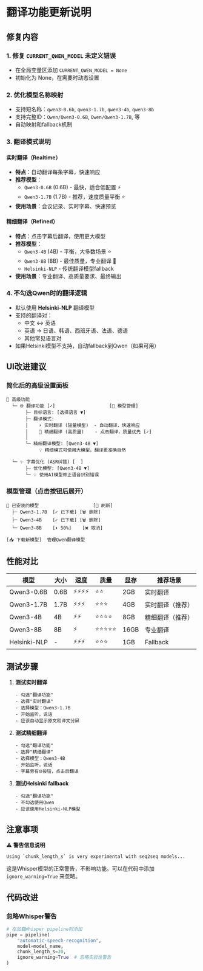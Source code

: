 # 翻译功能更新说明

## 修复内容

### 1. 修复 `CURRENT_QWEN_MODEL` 未定义错误
- 在全局变量区添加 `CURRENT_QWEN_MODEL = None`
- 初始化为 None，在需要时动态设置

### 2. 优化模型名称映射
- 支持短名称：`qwen3-0.6b`, `qwen3-1.7b`, `qwen3-4b`, `qwen3-8b`
- 支持完整ID：`Qwen/Qwen3-0.6B`, `Qwen/Qwen3-1.7B`, 等
- 自动映射和fallback机制

### 3. 翻译模式说明

#### 实时翻译（Realtime）
- **特点**：自动翻译每条字幕，快速响应
- **推荐模型**：
  - `Qwen3-0.6B` (0.6B) - 最快，适合低配置 ⚡
  - `Qwen3-1.7B` (1.7B) - 推荐，速度质量平衡 ⭐
- **使用场景**：会议记录、实时字幕、快速预览

#### 精细翻译（Refined）
- **特点**：点击字幕后翻译，使用更大模型
- **推荐模型**：
  - `Qwen3-4B` (4B) - 平衡，大多数场景 ⭐
  - `Qwen3-8B` (8B) - 最佳质量，专业翻译 🎯
  - `Helsinki-NLP` - 传统翻译模型fallback
- **使用场景**：专业翻译、高质量要求、最终输出

### 4. 不勾选Qwen时的翻译逻辑
- 默认使用 **Helsinki-NLP** 翻译模型
- 支持的翻译对：
  - 中文 ↔ 英语
  - 英语 → 日语、韩语、西班牙语、法语、德语
  - 其他常见语言对
- 如果Helsinki模型不支持，自动fallback到Qwen（如果可用）

## UI改进建议

### 简化后的高级设置面板

```
🎯 高级功能
  └─ 🌐 翻译功能 [✓]                    [🔧 模型管理]
       ├─ 目标语言: [选择语言 ▼]
       ├─ 翻译模式:
       │    ⚡ 实时翻译 (轻量模型)  - 自动翻译，快速响应
       │    🎯 精细翻译 (高质量)    - 点击翻译，质量优先 [✓]
       │
       └─ 精细翻译模型: [Qwen3-4B ▼]
            💡 精细模式可使用大模型，翻译更准确自然

  └─ ✨ 字幕优化 (ASR纠错) [  ]
       ├─ 优化模型: [Qwen3-4B ▼]
       └─ 💡 使用AI模型修正语音识别错误
```

### 模型管理（点击按钮后展开）

```
🔧 已安装的模型                    [🔄 刷新]
  ├─ Qwen3-1.7B  [✓ 已下载] [🗑️ 删除]
  ├─ Qwen3-4B    [✓ 已下载] [🗑️ 删除]
  └─ Qwen3-8B    [⬇ 50%]    [❌ 取消]

[📥 下载新模型]  管理Qwen翻译模型
```

## 性能对比

| 模型 | 大小 | 速度 | 质量 | 显存 | 推荐场景 |
|------|------|------|------|------|----------|
| Qwen3-0.6B | 0.6B | ⚡⚡⚡⚡ | ⭐⭐ | 2GB | 实时翻译 |
| Qwen3-1.7B | 1.7B | ⚡⚡⚡ | ⭐⭐⭐ | 4GB | 实时翻译（推荐）|
| Qwen3-4B | 4B | ⚡⚡ | ⭐⭐⭐⭐ | 8GB | 精细翻译（推荐）|
| Qwen3-8B | 8B | ⚡ | ⭐⭐⭐⭐⭐ | 16GB | 专业翻译 |
| Helsinki-NLP | - | ⚡⚡⚡ | ⭐⭐⭐ | 1GB | Fallback |

## 测试步骤

1. **测试实时翻译**
   ```
   - 勾选"翻译功能"
   - 选择"实时翻译"
   - 选择模型：Qwen3-1.7B
   - 开始监听，说话
   - 应该自动显示原文和译文分屏
   ```

2. **测试精细翻译**
   ```
   - 勾选"翻译功能"
   - 选择"精细翻译"
   - 选择模型：Qwen3-4B
   - 开始监听，说话
   - 字幕旁有🌐按钮，点击后翻译
   ```

3. **测试Helsinki fallback**
   ```
   - 勾选"翻译功能"
   - 不勾选使用Qwen
   - 应该使用Helsinki-NLP模型
   ```

## 注意事项

⚠️ **警告信息说明**
```
Using `chunk_length_s` is very experimental with seq2seq models...
```
这是Whisper模型的正常警告，不影响功能。可以在代码中添加 `ignore_warning=True` 来忽略。

## 代码改进

### 忽略Whisper警告
```python
# 在加载Whisper pipeline时添加
pipe = pipeline(
    "automatic-speech-recognition",
    model=model_name,
    chunk_length_s=30,
    ignore_warning=True  # 忽略实验性警告
)
```
